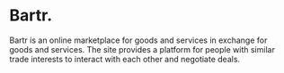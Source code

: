 # Bartr.
Bartr is an online marketplace for goods and services in exchange for goods and services. The site provides a platform for people with similar trade interests to interact with each other and negotiate deals.

